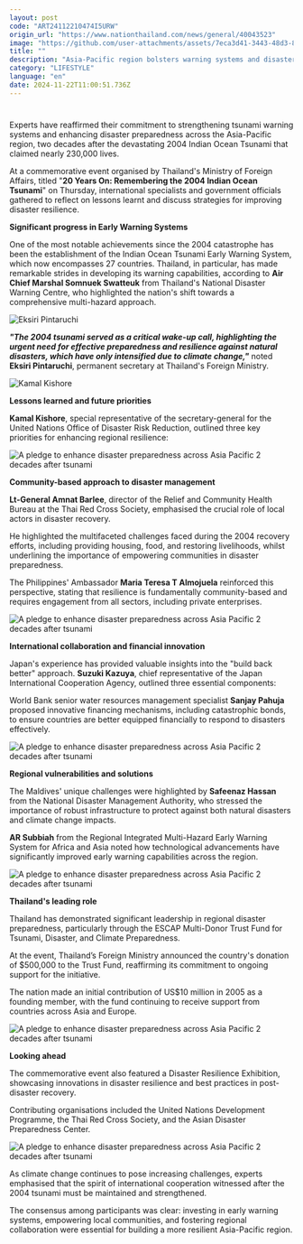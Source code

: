 ```yaml
---
layout: post
code: "ART24112210474I5URW"
origin_url: "https://www.nationthailand.com/news/general/40043523"
image: "https://github.com/user-attachments/assets/7eca3d41-3443-48d3-82f6-6d4809b06e02"
title: ""
description: "Asia-Pacific region bolsters warning systems and disaster preparedness"
category: "LIFESTYLE"
language: "en"
date: 2024-11-22T11:00:51.736Z
---
```


# 











Experts have reaffirmed their commitment to strengthening tsunami warning systems and enhancing disaster preparedness across the Asia-Pacific region, two decades after the devastating 2004 Indian Ocean Tsunami that claimed nearly 230,000 lives.



At a commemorative event organised by Thailand's Ministry of Foreign Affairs, titled "**20 Years On: Remembering the 2004 Indian Ocean Tsunami**" on Thursday, international specialists and government officials gathered to reflect on lessons learnt and discuss strategies for improving disaster resilience.





**Significant progress in Early Warning Systems**

One of the most notable achievements since the 2004 catastrophe has been the establishment of the Indian Ocean Tsunami Early Warning System, which now encompasses 27 countries. Thailand, in particular, has made remarkable strides in developing its warning capabilities, according to **Air Chief Marshal Somnuek Swatteuk** from Thailand's National Disaster Warning Centre, who highlighted the nation's shift towards a comprehensive multi-hazard approach.



  ![Eksiri Pintaruchi](https://github.com/user-attachments/assets/3b6d0e3f-35c9-49a1-a53d-f55cf7d6ce35)



_**"The 2004 tsunami served as a critical wake-up call, highlighting the urgent need for effective preparedness and resilience against natural disasters, which have only intensified due to climate change,"**_ noted **Eksiri Pintaruchi**, permanent secretary at Thailand's Foreign Ministry.



  ![Kamal Kishore](https://github.com/user-attachments/assets/d95c2e8a-bb64-4b9b-ac94-4d6b3b5b37b5)

**Lessons learned and future priorities**

**Kamal Kishore**, special representative of the secretary-general for the United Nations Office of Disaster Risk Reduction, outlined three key priorities for enhancing regional resilience:



  ![A pledge to enhance disaster preparedness across Asia Pacific 2 decades after tsunami](https://media.nationthailand.com/uploads/images/contents/w1024/2024/11/WmlK0I0OYWucc5EoXteO.webp?x-image-process=style/lg-webp)



**Community-based approach to disaster management**

**Lt-General Amnat Barlee**, director of the Relief and Community Health Bureau at the Thai Red Cross Society, emphasised the crucial role of local actors in disaster recovery.



He highlighted the multifaceted challenges faced during the 2004 recovery efforts, including providing housing, food, and restoring livelihoods, whilst underlining the importance of empowering communities in disaster preparedness.



The Philippines' Ambassador **Maria Teresa T Almojuela** reinforced this perspective, stating that resilience is fundamentally community-based and requires engagement from all sectors, including private enterprises.





  ![A pledge to enhance disaster preparedness across Asia Pacific 2 decades after tsunami](https://media.nationthailand.com/uploads/images/contents/w1024/2024/11/IOVVUkk6rtqtEjCW3TVR.webp?x-image-process=style/lg-webp)



**International collaboration and financial innovation**

Japan's experience has provided valuable insights into the "build back better" approach. **Suzuki Kazuya**, chief representative of the Japan International Cooperation Agency, outlined three essential components:



World Bank senior water resources management specialist **Sanjay Pahuja** proposed innovative financing mechanisms, including catastrophic bonds, to ensure countries are better equipped financially to respond to disasters effectively.



  ![A pledge to enhance disaster preparedness across Asia Pacific 2 decades after tsunami](https://github.com/user-attachments/assets/005c74a0-868a-4e6d-8c58-46e136acec7f)



**Regional vulnerabilities and solutions**

The Maldives' unique challenges were highlighted by **Safeenaz Hassan** from the National Disaster Management Authority, who stressed the importance of robust infrastructure to protect against both natural disasters and climate change impacts.

**AR Subbiah** from the Regional Integrated Multi-Hazard Early Warning System for Africa and Asia noted how technological advancements have significantly improved early warning capabilities across the region.



  ![A pledge to enhance disaster preparedness across Asia Pacific 2 decades after tsunami](https://github.com/user-attachments/assets/c487f617-c2b3-4108-88d5-d155bf4ab7c1)



**Thailand's leading role**

Thailand has demonstrated significant leadership in regional disaster preparedness, particularly through the ESCAP Multi-Donor Trust Fund for Tsunami, Disaster, and Climate Preparedness.

At the event, Thailand’s Foreign Ministry announced the country's donation of $500,000 to the Trust Fund, reaffirming its commitment to ongoing support for the initiative.

The nation made an initial contribution of US$10 million in 2005 as a founding member, with the fund continuing to receive support from countries across Asia and Europe.



  ![A pledge to enhance disaster preparedness across Asia Pacific 2 decades after tsunami](https://github.com/user-attachments/assets/1ee31692-707f-44d7-9d9a-d26a8bcc2c18)



**Looking ahead**

The commemorative event also featured a Disaster Resilience Exhibition, showcasing innovations in disaster resilience and best practices in post-disaster recovery.



Contributing organisations included the United Nations Development Programme, the Thai Red Cross Society, and the Asian Disaster Preparedness Center.



  ![A pledge to enhance disaster preparedness across Asia Pacific 2 decades after tsunami](https://github.com/user-attachments/assets/50b08017-0dac-40b0-9c9c-917fc90f1f7f)

As climate change continues to pose increasing challenges, experts emphasised that the spirit of international cooperation witnessed after the 2004 tsunami must be maintained and strengthened.



The consensus among participants was clear: investing in early warning systems, empowering local communities, and fostering regional collaboration were essential for building a more resilient Asia-Pacific region.